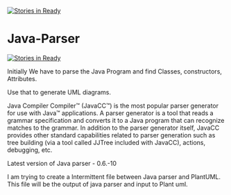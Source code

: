 [![Stories in Ready](https://badge.waffle.io/arunc4u91/Java-Parser.png?label=ready&title=Ready)](https://waffle.io/arunc4u91/Java-Parser)
# Java-Parser
[![Stories in Ready](https://badge.waffle.io/arunc4u91/Java-Parser.png?label=ready&title=Ready)](http://waffle.io/arunc4u91/Java-Parser)


Initially We have to parse the Java Program and find Classes, constructors, Attributes.

Use that to generate UML diagrams.

Java Compiler Compiler™ (JavaCC™) is the most popular parser generator for use with Java™ applications. A parser generator is a tool that reads a grammar specification and converts it to a Java program that can recognize matches to the grammar. In addition to the parser generator itself, JavaCC provides other standard capabilities related to parser generation such as tree building (via a tool called JJTree included with JavaCC), actions, debugging, etc.


Latest version of Java parser - 0.6.-10

I am trying to create a Intermittent file between Java parser and PlantUML. This file will be the output of java parser and input to Plant uml.


